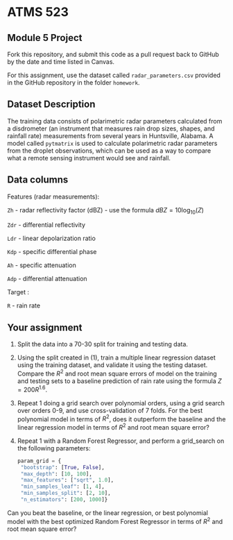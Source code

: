 # ATMS 523

## Module 5 Project

Fork this repository, and submit this code as a pull request back to GitHub by the date and time listed in Canvas.

For this assignment, use the dataset called `radar_parameters.csv` provided in the GitHub repository in the folder `homework`.

## Dataset Description

The training data consists of polarimetric radar parameters calculated from a disdrometer (an instrument that measures rain drop sizes, shapes, and rainfall rate) measurements from several years in Huntsville, Alabama. A model called `pytmatrix` is used to calculate polarimetric radar parameters from the droplet observations, which can be used as a way to compare what a remote sensing instrument would see and rainfall.

## Data columns

Features (radar measurements):

`Zh` - radar reflectivity factor (dBZ) - use the formula $dBZ = 10\log_{10}(Z)$

`Zdr` - differential reflectivity

`Ldr` - linear depolarization ratio

`Kdp` - specific differential phase

`Ah` - specific attenuation

`Adp` - differential attenuation

Target :

`R` - rain rate

## Your assignment

1. Split the data into a 70-30 split for training and testing data.

2. Using the split created in (1), train a multiple linear regression dataset using the training dataset, and validate it using the testing dataset.  Compare the $R^2$ and root mean square errors of model on the training and testing sets to a baseline prediction of rain rate using the formula $Z = 200 R^{1.6}$.

3. Repeat 1 doing a grid search over polynomial orders, using a grid search over orders 0-9, and use cross-validation of 7 folds.  For the best polynomial model in terms of $R^2$, does it outperform the baseline and the linear regression model in terms of $R^2$ and root mean square error?

4. Repeat 1 with a Random Forest Regressor, and perform a grid_search on the following parameters:
   
   ```python
   param_grid = {
    "bootstrap": [True, False],
    "max_depth": [10, 100],
    "max_features": ["sqrt", 1.0],  
    "min_samples_leaf": [1, 4],
    "min_samples_split": [2, 10],
    "n_estimators": [200, 1000]}
   ```
  Can you beat the baseline, or the linear regression, or best polynomial model with the best optimized Random Forest Regressor in terms of $R^2$ and root mean square error?


